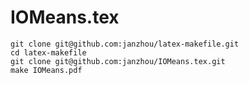 # IOMeans.tex

```shell
git clone git@github.com:janzhou/latex-makefile.git
cd latex-makefile
git clone git@github.com:janzhou/IOMeans.tex.git
make IOMeans.pdf
```
